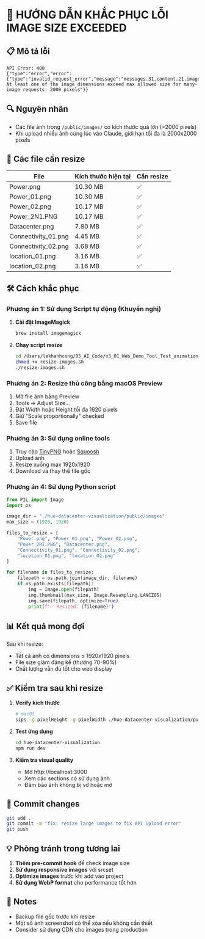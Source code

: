 # 🔧 HƯỚNG DẪN KHẮC PHỤC LỖI IMAGE SIZE EXCEEDED

## 📋 Mô tả lỗi
```
API Error: 400 
{"type":"error","error":{"type":"invalid_request_error","message":"messages.31.content.21.image.source.base64.data: At least one of the image dimensions exceed max allowed size for many-image requests: 2000 pixels"}}
```

## 🔍 Nguyên nhân
- Các file ảnh trong `/public/images/` có kích thước quá lớn (>2000 pixels)
- Khi upload nhiều ảnh cùng lúc vào Claude, giới hạn tối đa là 2000x2000 pixels

## 📸 Các file cần resize
| File | Kích thước hiện tại | Cần resize |
|------|-------------------|------------|
| Power.png | 10.30 MB | ✅ |
| Power_01.png | 10.30 MB | ✅ |
| Power_02.png | 10.17 MB | ✅ |
| Power_2N1.PNG | 10.17 MB | ✅ |
| Datacenter.png | 7.80 MB | ✅ |
| Connectivity_01.png | 4.45 MB | ✅ |
| Connectivity_02.png | 3.68 MB | ✅ |
| location_01.png | 3.16 MB | ✅ |
| location_02.png | 3.16 MB | ✅ |

## 🛠️ Cách khắc phục

### Phương án 1: Sử dụng Script tự động (Khuyến nghị)

1. **Cài đặt ImageMagick**
   ```bash
   brew install imagemagick
   ```

2. **Chạy script resize**
   ```bash
   cd /Users/lekhanhcong/05_AI_Code/v3_01_Web_Demo_Tool_Test_animation
   chmod +x resize-images.sh
   ./resize-images.sh
   ```

### Phương án 2: Resize thủ công bằng macOS Preview

1. Mở file ảnh bằng Preview
2. Tools → Adjust Size...
3. Đặt Width hoặc Height tối đa 1920 pixels
4. Giữ "Scale proportionally" checked
5. Save file

### Phương án 3: Sử dụng online tools

1. Truy cập [TinyPNG](https://tinypng.com/) hoặc [Squoosh](https://squoosh.app/)
2. Upload ảnh
3. Resize xuống max 1920x1920
4. Download và thay thế file gốc

### Phương án 4: Sử dụng Python script

```python
from PIL import Image
import os

image_dir = "./hue-datacenter-visualization/public/images"
max_size = (1920, 1920)

files_to_resize = [
    "Power.png", "Power_01.png", "Power_02.png", 
    "Power_2N1.PNG", "Datacenter.png",
    "Connectivity_01.png", "Connectivity_02.png",
    "location_01.png", "location_02.png"
]

for filename in files_to_resize:
    filepath = os.path.join(image_dir, filename)
    if os.path.exists(filepath):
        img = Image.open(filepath)
        img.thumbnail(max_size, Image.Resampling.LANCZOS)
        img.save(filepath, optimize=True)
        print(f"✅ Resized: {filename}")
```

## 📊 Kết quả mong đợi

Sau khi resize:
- Tất cả ảnh có dimensions ≤ 1920x1920 pixels
- File size giảm đáng kể (thường 70-90%)
- Chất lượng vẫn đủ tốt cho web display

## ✅ Kiểm tra sau khi resize

1. **Verify kích thước**
   ```bash
   # macOS
   sips -g pixelHeight -g pixelWidth ./hue-datacenter-visualization/public/images/*.png
   ```

2. **Test ứng dụng**
   ```bash
   cd hue-datacenter-visualization
   npm run dev
   ```

3. **Kiểm tra visual quality**
   - Mở http://localhost:3000
   - Xem các sections có sử dụng ảnh
   - Đảm bảo ảnh không bị vỡ hoặc mờ

## 🔄 Commit changes

```bash
git add .
git commit -m "fix: resize large images to fix API upload error"
git push
```

## 💡 Phòng tránh trong tương lai

1. **Thêm pre-commit hook** để check image size
2. **Sử dụng responsive images** với srcset
3. **Optimize images** trước khi add vào project
4. **Sử dụng WebP format** cho performance tốt hơn

## 📝 Notes

- Backup file gốc trước khi resize
- Một số ảnh screenshot có thể xóa nếu không cần thiết
- Consider sử dụng CDN cho images trong production
